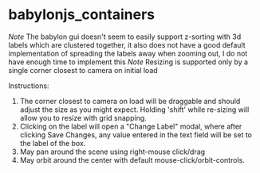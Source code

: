 # babylonjs_containers

*Note* The babylon gui doesn't seem to easily support z-sorting with 3d labels which are clustered together, it also does not have a good default implementation of spreading the labels away when zooming out, I do not have enough time to implement this
*Note* Resizing is supported only by a single corner closest to camera on initial load

Instructions:
1. The corner closest to camera on load will be draggable and should adjust the size as you might expect. Holding 'shift' while re-sizing will allow you to resize with grid snapping.
2. Clicking on the label will open a "Change Label" modal, where after clicking Save Changes, any value entered in the text field will be set to the label of the box.
3. May pan around the scene using right-mouse click/drag
4. May orbit around the center with default mouse-click/orbit-controls. 
